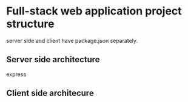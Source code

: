 # Full-stack web application project structure
  server side and client have package.json separately.

## Server side architecture
  express
  


## Client side architecure
  
